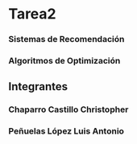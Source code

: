 # Tarea2

### Sistemas de Recomendación
### Algoritmos de Optimización 

## Integrantes

### Chaparro Castillo Christopher
### Peñuelas López Luis Antonio
